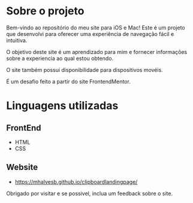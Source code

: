 # Sobre o projeto


Bem-vindo ao repositório do meu site para iOS e Mac! Este é um projeto que desenvolvi para oferecer uma experiência de navegação fácil e intuitiva.

O objetivo deste site é um aprendizado para mim e fornecer informações sobre a experiencia ao qual estou obtendo.

O site também possui disponibilidade para dispositivos movéis.

É um desafio feito a partir do site FrontendMentor.


# Linguagens utilizadas

## FrontEnd
- HTML
- CSS

## Website
- https://mhalvesb.github.io/clipboardlandingpage/

Obrigado por visitar e se possivel, inclua um feedback sobre o site.
